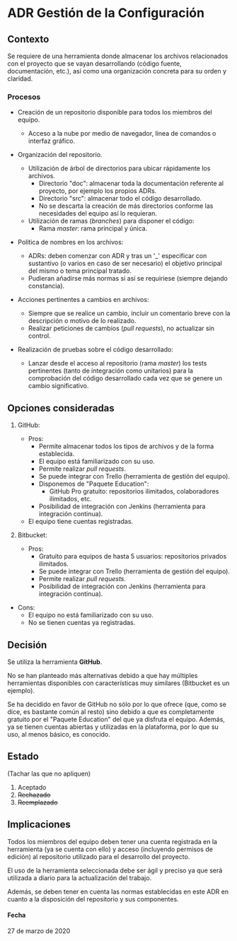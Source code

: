 # ADR Gestión de la Configuración

## Contexto
Se requiere de una herramienta donde almacenar los archivos relacionados con el proyecto que se vayan desarrollando (código fuente, documentación, etc.), así como una organización concreta para su orden y claridad.

### Procesos
* Creación de un repositorio disponible para todos los miembros del equipo.
	* Acceso a la nube por medio de navegador, línea de comandos o interfaz gráfico.
* Organización del repositorio.
	* Utilización de árbol de directorios para ubicar rápidamente los archivos.
	    * Directorio "doc": almacenar toda la documentación referente al proyecto, por ejemplo los propios ADRs.
	    * Directorio "src": almacenar todo el código desarrollado.
	    * No se descarta la creación de más directorios conforme las necesidades del equipo así lo requieran.
	* Utilización de ramas (_branches_) para disponer el código:
		* Rama _master_: rama principal y única.

* Política de nombres en los archivos:
	* ADRs: deben comenzar con ADR y tras un '\_' especificar con sustantivo (o varios en caso de ser necesario) el objetivo principal del mismo o tema principal tratado.
	* Pudieran añadirse más normas si así se requiriese (siempre dejando constancia).

* Acciones pertinentes a cambios en archivos:
	* Siempre que se realice un cambio, incluir un comentario breve con la descripción o motivo de lo realizado.
	* Realizar peticiones de cambios (_pull requests_), no actualizar sin control.

* Realización de pruebas sobre el código desarrollado:
	* Lanzar desde el acceso al repositorio (rama _master_) los tests pertinentes (tanto de integración como unitarios) para la comprobación del código desarrollado cada vez que se genere un cambio significativo.
		
		
## Opciones consideradas
1. GitHub:
	* Pros:
		* Permite almacenar todos los tipos de archivos y de la forma establecida.
		* El equipo está familiarizado con su uso.
		* Permite realizar _pull requests_.
		* Se puede integrar con Trello (herramienta de gestión del equipo).
		* Disponemos de "Paquete Education":
			* GitHub Pro gratuito: repositorios ilimitados, colaboradores ilimitados, etc.
		* Posibilidad de integración con Jenkins (herramienta para integración continua).
    * El equipo tiene cuentas registradas.

2. Bitbucket: 
	* Pros:
		* Gratuito para equipos de hasta 5 usuarios: repositorios privados ilimitados.
		* Se puede integrar con Trello (herramienta de gestión del equipo).
		* Permite realizar _pull requests_.
		* Posibilidad de integración con Jenkins (herramienta para integración continua).
  * Cons:
    * El equipo no está familiarizado con su uso.
    * No se tienen cuentas ya registradas.

## Decisión
Se utiliza la herramienta **GitHub**.

No se han planteado más alternativas debido a que hay múltiples herramientas disponibles con características muy similares (Bitbucket es un ejemplo). 

Se ha decidido en favor de GitHub no sólo por lo que ofrece (que, como se dice, es bastante común al resto) sino debido a que es completamente gratuito por el "Paquete Education" del que ya disfruta el equipo. Además, ya se tienen cuentas abiertas y utilizadas en la plataforma, por lo que su uso, al menos básico, es conocido.

## Estado
(Tachar las que no apliquen)
1. Aceptado
2. ~~Rechazado~~
3. ~~Reemplazado~~

## Implicaciones
Todos los miembros del equipo deben tener una cuenta registrada en la herramienta (ya se cuenta con ello) y acceso (incluyendo permisos de edición) al repositorio utilizado para el desarrollo del proyecto.

El uso de la herramienta seleccionada debe ser ágil y preciso ya que será utilizada a diario para la actualización del trabajo.

Además, se deben tener en cuenta las normas establecidas en este ADR en cuanto a la disposición del repositorio y sus componentes.

#### Fecha
27 de marzo de 2020
